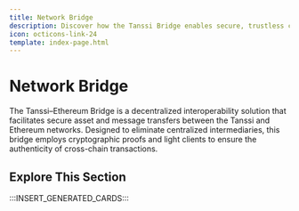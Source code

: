 ```yaml
---
title: Network Bridge
description: Discover how the Tanssi Bridge enables secure, trustless cross-chain interoperability, facilitating asset and message transfers.
icon: octicons-link-24
template: index-page.html
---
```


# Network Bridge

The Tanssi–Ethereum Bridge is a decentralized interoperability solution that facilitates secure asset and message transfers between the Tanssi and Ethereum networks. Designed to eliminate centralized intermediaries, this bridge employs cryptographic proofs and light clients to ensure the authenticity of cross-chain transactions.

## Explore This Section

:::INSERT_GENERATED_CARDS:::
